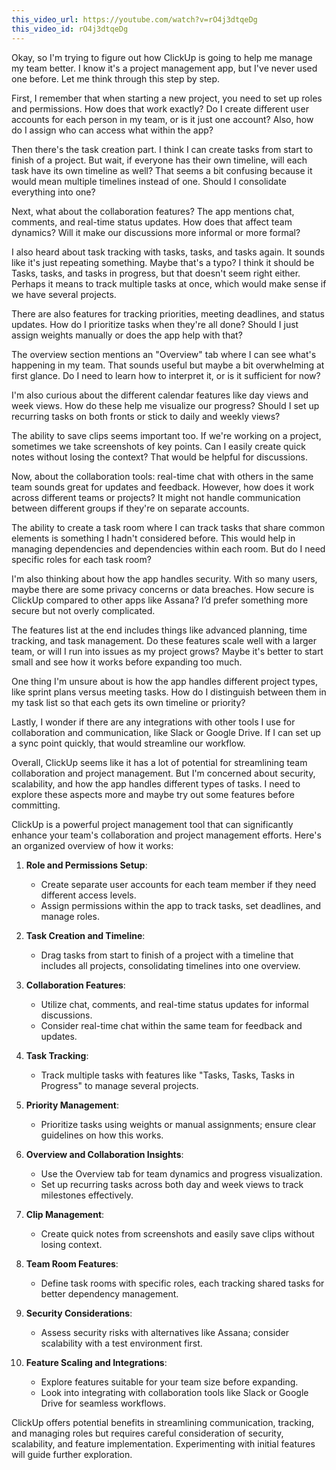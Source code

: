 ```yaml
---
this_video_url: https://youtube.com/watch?v=rO4j3dtqeDg
this_video_id: rO4j3dtqeDg
---
```

<think>
Okay, so I'm trying to figure out how ClickUp is going to help me manage my team better. I know it's a project management app, but I've never used one before. Let me think through this step by step.

First, I remember that when starting a new project, you need to set up roles and permissions. How does that work exactly? Do I create different user accounts for each person in my team, or is it just one account? Also, how do I assign who can access what within the app?

Then there's the task creation part. I think I can create tasks from start to finish of a project. But wait, if everyone has their own timeline, will each task have its own timeline as well? That seems a bit confusing because it would mean multiple timelines instead of one. Should I consolidate everything into one?

Next, what about the collaboration features? The app mentions chat, comments, and real-time status updates. How does that affect team dynamics? Will it make our discussions more informal or more formal?

I also heard about task tracking with tasks, tasks, and tasks again. It sounds like it's just repeating something. Maybe that's a typo? I think it should be Tasks, tasks, and tasks in progress, but that doesn't seem right either. Perhaps it means to track multiple tasks at once, which would make sense if we have several projects.

There are also features for tracking priorities, meeting deadlines, and status updates. How do I prioritize tasks when they're all done? Should I just assign weights manually or does the app help with that?

The overview section mentions an "Overview" tab where I can see what's happening in my team. That sounds useful but maybe a bit overwhelming at first glance. Do I need to learn how to interpret it, or is it sufficient for now?

I'm also curious about the different calendar features like day views and week views. How do these help me visualize our progress? Should I set up recurring tasks on both fronts or stick to daily and weekly views?

The ability to save clips seems important too. If we're working on a project, sometimes we take screenshots of key points. Can I easily create quick notes without losing the context? That would be helpful for discussions.

Now, about the collaboration tools: real-time chat with others in the same team sounds great for updates and feedback. However, how does it work across different teams or projects? It might not handle communication between different groups if they're on separate accounts.

The ability to create a task room where I can track tasks that share common elements is something I hadn't considered before. This would help in managing dependencies and dependencies within each room. But do I need specific roles for each task room?

I'm also thinking about how the app handles security. With so many users, maybe there are some privacy concerns or data breaches. How secure is ClickUp compared to other apps like Assana? I’d prefer something more secure but not overly complicated.

The features list at the end includes things like advanced planning, time tracking, and task management. Do these features scale well with a larger team, or will I run into issues as my project grows? Maybe it's better to start small and see how it works before expanding too much.

One thing I'm unsure about is how the app handles different project types, like sprint plans versus meeting tasks. How do I distinguish between them in my task list so that each gets its own timeline or priority?

Lastly, I wonder if there are any integrations with other tools I use for collaboration and communication, like Slack or Google Drive. If I can set up a sync point quickly, that would streamline our workflow.

Overall, ClickUp seems like it has a lot of potential for streamlining team collaboration and project management. But I'm concerned about security, scalability, and how the app handles different types of tasks. I need to explore these aspects more and maybe try out some features before committing.
</think>

ClickUp is a powerful project management tool that can significantly enhance your team's collaboration and project management efforts. Here's an organized overview of how it works:

1. **Role and Permissions Setup**: 
   - Create separate user accounts for each team member if they need different access levels.
   - Assign permissions within the app to track tasks, set deadlines, and manage roles.

2. **Task Creation and Timeline**:
   - Drag tasks from start to finish of a project with a timeline that includes all projects, consolidating timelines into one overview.

3. **Collaboration Features**:
   - Utilize chat, comments, and real-time status updates for informal discussions.
   - Consider real-time chat within the same team for feedback and updates.

4. **Task Tracking**:
   - Track multiple tasks with features like "Tasks, Tasks, Tasks in Progress" to manage several projects.

5. **Priority Management**:
   - Prioritize tasks using weights or manual assignments; ensure clear guidelines on how this works.

6. **Overview and Collaboration Insights**:
   - Use the Overview tab for team dynamics and progress visualization.
   - Set up recurring tasks across both day and week views to track milestones effectively.

7. **Clip Management**:
   - Create quick notes from screenshots and easily save clips without losing context.

8. **Team Room Features**:
   - Define task rooms with specific roles, each tracking shared tasks for better dependency management.

9. **Security Considerations**:
   - Assess security risks with alternatives like Assana; consider scalability with a test environment first.

10. **Feature Scaling and Integrations**:
    - Explore features suitable for your team size before expanding.
    - Look into integrating with collaboration tools like Slack or Google Drive for seamless workflows.

ClickUp offers potential benefits in streamlining communication, tracking, and managing roles but requires careful consideration of security, scalability, and feature implementation. Experimenting with initial features will guide further exploration.
